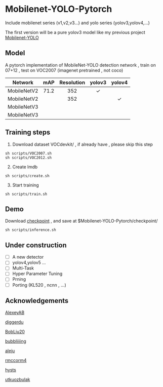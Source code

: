 # Mobilenet-YOLO-Pytorch

Include mobilenet series (v1,v2,v3...) and yolo series (yolov3,yolov4,...)

The first version will be a pure yolov3 model like my previous project [Mobilenet-YOLO](https://github.com/eric612/MobileNet-YOLO) 

## Model

A pytorch implementation of MobileNet-YOLO detection network , train on 07+12 , test on VOC2007 (imagenet pretrained , not coco)

Network|mAP|Resolution|yolov3|yolov4|
:---:|:---:|:---:|:---:|:---:|
MobileNetV2|71.2|352|✓| |
MobileNetV2| |352| |✓|
MobileNetV3| | | | |
MobileNetV3| | | | |

## Training steps

1. Download dataset VOCdevkit/ , if already have , please skip this step
```
sh scripts/VOC2007.sh
sh scripts/VOC2012.sh
``` 
2. Create lmdb
 ```
 sh scripts/create.sh 
 ``` 
3. Start training
```
sh scripts/train.sh 
```  
## Demo

Download [checkpoint](https://drive.google.com/file/d/1PPfmv5aHz014jBiKiH2hL-YAQDOrm2hx/view?usp=sharing) , and save at $Mobilenet-YOLO-Pytorch/checkpoint/

```
sh scripts/inference.sh 
``` 

## Under construction

- [ ] A new detector
- [ ] yolov4,yolov5 ...
- [ ] Multi-Task 
- [ ] Hyper Parameter Tuning
- [ ] Prning 
- [ ] Porting (KL520 , ncnn , ...)

## Acknowledgements

[AlexeyAB](https://github.com/AlexeyAB/darknet)

[diggerdu](https://github.com/diggerdu/Generalized-Intersection-over-Union)

[BobLiu20](https://github.com/BobLiu20/YOLOv3_PyTorch)

[bubbliiiing](https://github.com/bubbliiiing/yolov4-tiny-pytorch)

[aleju](https://github.com/aleju/imgaug)

[rmccorm4](https://github.com/rmccorm4/PyTorch-LMDB)

[hysts](https://github.com/hysts/pytorch_image_classification)

[utkuozbulak](https://github.com/utkuozbulak/pytorch-custom-dataset-examples)